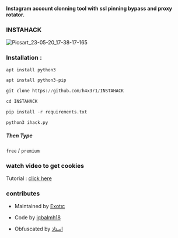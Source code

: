 **Instagram account clonning tool with ssl pinning bypass and proxy rotator.**

### INSTAHACK

![Picsart_23-05-20_17-38-17-165](https://github.com/h4x3r1/INSTAHACK/assets/92029487/bf5289dc-896e-47cb-9273-c2573953bb97)

### Installation :
```python
apt install python3

apt install python3-pip

git clone https://github.com/h4x3r1/INSTAHACK

cd INSTAHACK

pip install -r requirements.txt

python3 ihack.py
```
##### Then Type

`free`  /  `premium`

### watch video to get cookies

Tutorial : [click here](https://youtu.be/UwJ4be2PzNo)


### contributes

- Maintained by [Exotıc](https://github.com/h4x3r1)

- Code by [iqbalmh18](https://instagram.com/iqbalmh18)

- Obfuscated by [استاذ](https://github.com/KangProf)

